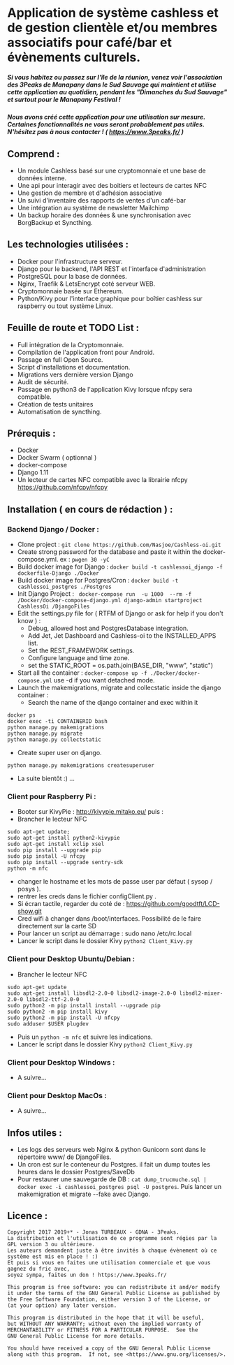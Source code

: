 # Application de système cashless et de gestion clientèle et/ou membres associatifs pour café/bar et évènements culturels.

##### Si vous habitez ou passez sur l'île de la réunion, venez voir l'association des 3Peaks de Manapany dans le Sud Sauvage qui maintient et utilise cette application au quotidien, pendant les "Dimanches du Sud Sauvage" et surtout pour le Manapany Festival !

##### Nous avons créé cette application pour une utilisation sur mesure. Certaines fonctionnalités ne vous seront probablement pas utiles. N'hésitez pas à nous contacter ! ( https://www.3peaks.fr/ )

## Comprend :
- Un module Cashless basé sur une cryptomonnaie et une base de données interne.
- Une api pour interagir avec des boitiers et lecteurs de cartes NFC 
- Une gestion de membre et d'adhésion associative
- Un suivi d'inventaire des rapports de ventes d'un café-bar
- Une intégration au système de newsletter Mailchimp
- Un backup horaire des données & une synchronisation avec BorgBackup et Syncthing.

## Les technologies utilisées :
- Docker pour l'infrastructure serveur.
- Django pour le backend, l'API REST et l'interface d'administration
- PostgreSQL pour la base de données.
- Nginx, Traefik & LetsEncrypt coté serveur WEB.
- Cryptomonnaie basée sur Ethereum.
- Python/Kivy pour l'interface graphique pour boîtier cashless sur raspberry ou tout système Linux.

## Feuille de route et TODO List :
- Full intégration de la Cryptomonnaie.
- Compilation de l'application front pour Android.
- Passage en full Open Source.
- Script d'installations et documentation.
- Migrations vers dernière version Django
- Audit de sécurité.
- Passage en python3 de l'application Kivy lorsque nfcpy sera compatible.
- Création de tests unitaires
- Automatisation de syncthing.

## Prérequis :
- Docker
- Docker Swarm ( optionnal )
- docker-compose
- Django 1.11
- Un lecteur de cartes NFC compatible avec la librairie nfcpy https://github.com/nfcpy/nfcpy

## Installation ( en cours de rédaction ) :

### Backend Django / Docker :

- Clone project  : ``` git clone https://github.com/Nasjoe/Cashless-oi.git ```
- Create strong password for the database and paste it within the docker-compose.yml. ex : ```pwgen 30 -yC``` 
- Build docker image for Django : ``` docker build -t cashlessoi_django -f dockerfile-Django ./Docker ```
- Build docker image for Postgres/Cron : ``` docker build -t cashlessoi_postgres ./Postgres ```
- Init Django Project : ``` docker-compose run  -u 1000  --rm -f /Docker/docker-compose-django.yml django-admin startproject CashlessOi /DjangoFiles```
- Edit the settings.py file for  ( RTFM of Django or ask for help if you don't know ) :
    - Debug, allowed host and PostgresDatabase integration.
    - Add Jet, Jet Dashboard and Cashless-oi to the INSTALLED_APPS list.
    - Set the REST_FRAMEWORK settings.
    - Configure language and time zone.
    - set the STATIC_ROOT = os.path.join(BASE_DIR, "www", "static")
- Start all the container : ``` docker-compose up -f ./Docker/docker-compose.yml ``` use -d if you want detached mode.
- Launch the makemigrations, migrate and collecstatic inside the django container :
    - Search the name of the django container and exec within it
 ``` 
 docker ps
 docker exec -ti CONTAINERID bash
 python manage.py makemigrations
 python manage.py migrate
 python manage.py collectstatic
 ``` 
- Create super user on django.
 ``` 
 python manage.py makemigrations createsuperuser
 ``` 

- La suite bientôt :) ...


### Client pour Raspberry Pi :
- Booter sur KivyPie : http://kivypie.mitako.eu/ puis :
- Brancher le lecteur NFC

```
sudo apt-get update; 
sudo apt-get install python2-kivypie
sudo apt-get install xclip xsel
sudo pip install --upgrade pip
sudo pip install -U nfcpy
sudo pip install --upgrade sentry-sdk
python -m nfc
```
- changer le hostname et les mots de passe user par défaut ( sysop / posys ).
- rentrer les creds dans le fichier configClient.py .
- Si écran tactile, regarder du coté de : https://github.com/goodtft/LCD-show.git
- Cred wifi à changer dans /boot/interfaces. Possibilité de le faire directement sur la carte SD
- Pour lancer un script au démarrage : sudo nano /etc/rc.local 
- Lancer le script dans le dossier Kivy ``` python2 Client_Kivy.py ```

### Client pour Desktop Ubuntu/Debian :

- Brancher le lecteur NFC
```
sudo apt-get update
sudo apt-get install libsdl2-2.0-0 libsdl2-image-2.0-0 libsdl2-mixer-2.0-0 libsdl2-ttf-2.0-0
sudo python2 -m pip install install --upgrade pip
sudo python2 -m pip install kivy
sudo python2 -m pip install -U nfcpy
sudo adduser $USER plugdev
```
- Puis un ```python -m nfc``` et suivre les indications.
- Lancer le script dans le dossier Kivy ``` python2 Client_Kivy.py ```


### Client pour Desktop Windows :
- A suivre...

### Client pour Desktop MacOs :
- A suivre...

## Infos utiles :
- Les logs des serveurs web Nginx & python Gunicorn sont dans le répertoire www/ de DjangoFiles.
- Un cron est sur le conteneur du Postgres. il fait un dump toutes les heures dans le dossier Postgres/SaveDb
- Pour restaurer une sauvegarde de DB : ``` cat dump_trucmuche.sql | docker exec -i cashlessoi_postgres psql -U postgres ```. Puis lancer un makemigration et migrate --fake avec Django.



## Licence :

	Copyright 2017 2019+* - Jonas TURBEAUX - GDNA - 3Peaks.
	La distribution et l'utilisation de ce programme sont régies par la GPL version 3 ou ultérieure.
	Les auteurs demandent juste à être invités à chaque évènement où ce système est mis en place ! :) 
	Et puis si vous en faites une utilisation commerciale et que vous gagnez du fric avec, 
	soyez sympa, faites un don ! https://www.3peaks.fr/

    This program is free software: you can redistribute it and/or modify
    it under the terms of the GNU General Public License as published by
    the Free Software Foundation, either version 3 of the License, or
    (at your option) any later version.

    This program is distributed in the hope that it will be useful,
    but WITHOUT ANY WARRANTY; without even the implied warranty of
    MERCHANTABILITY or FITNESS FOR A PARTICULAR PURPOSE.  See the
    GNU General Public License for more details.

    You should have received a copy of the GNU General Public License
    along with this program.  If not, see <https://www.gnu.org/licenses/>.